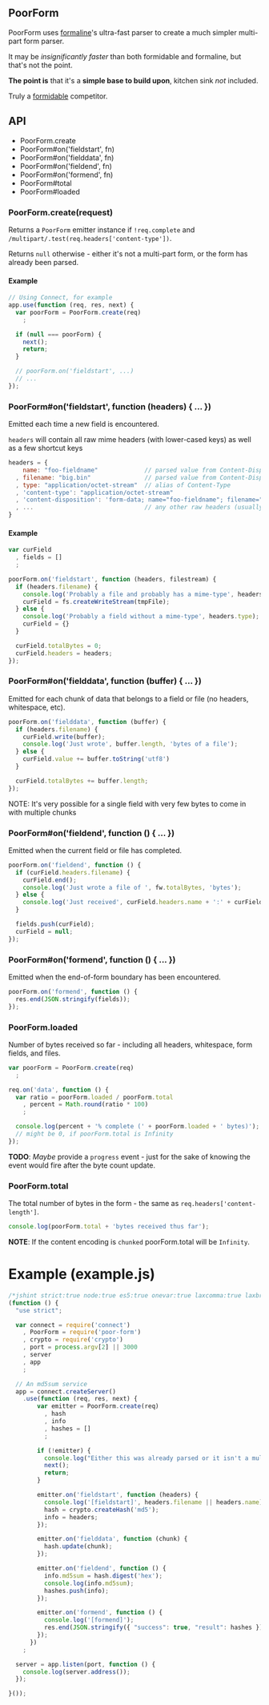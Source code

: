 ## PoorForm

PoorForm uses [formaline](https://github.com/rootslab/formaline)'s
ultra-fast parser to create a much simpler multi-part form parser.

It may be *insignificantly faster* than both formidable and formaline, but that's not the point.

**The point is** that it's a **simple base to build upon**, kitchen sink *not* included.

Truly a [formidable](https://github.com/felixge/node-formidable) competitor.

## API

  * PoorForm.create
  * PoorForm#on('fieldstart', fn)
  * PoorForm#on('fielddata', fn)
  * PoorForm#on('fieldend', fn)
  * PoorForm#on('formend', fn)
  * PoorForm#total
  * PoorForm#loaded

### PoorForm.create(request)

Returns a `PoorForm` emitter instance if `!req.complete` and `/multipart/.test(req.headers['content-type'])`.

Returns `null` otherwise - either it's not a multi-part form, or the form has already been parsed.

#### Example

```javascript
// Using Connect, for example
app.use(function (req, res, next) {
  var poorForm = PoorForm.create(req)
    ;

  if (null === poorForm) {
    next();
    return;
  }

  // poorForm.on('fieldstart', ...)
  // ...
});
```

### PoorForm#on('fieldstart', function (headers) { ... })

Emitted each time a new field is encountered.

`headers` will contain all raw mime headers (with lower-cased keys) as well as a few shortcut keys

```javascript
headers = {
    name: "foo-fieldname"             // parsed value from Content-Disposition
  , filename: "big.bin"               // parsed value from Content-Disposition
  , type: "application/octet-stream"  // alias of Content-Type
  , 'content-type': "application/octet-stream"
  , 'content-disposition': 'form-data; name="foo-fieldname"; filename="big.bin"'
  , ...                               // any other raw headers (usually none)
}
```

#### Example

```javascript
var curField
  , fields = []
  ;

poorForm.on('fieldstart', function (headers, filestream) {
  if (headers.filename) {
    console.log('Probably a file and probably has a mime-type', headers.type);
    curField = fs.createWriteStream(tmpFile);
  } else {
    console.log('Probably a field without a mime-type', headers.type);
    curField = {}
  }

  curField.totalBytes = 0;
  curField.headers = headers;
});
```

### PoorForm#on('fielddata', function (buffer) { ... })

Emitted for each chunk of data that belongs to a field or file (no headers, whitespace, etc).

```javascript
poorForm.on('fielddata', function (buffer) {
  if (headers.filename) {
    curField.write(buffer);
    console.log('Just wrote', buffer.length, 'bytes of a file');
  } else {
    curField.value += buffer.toString('utf8')
  }

  curField.totalBytes += buffer.length;
});
```

NOTE: It's very possible for a single field with very few bytes to come in with multiple chunks

### PoorForm#on('fieldend', function () { ... })

Emitted when the current field or file has completed.

```javascript
poorForm.on('fieldend', function () {
  if (curField.headers.filename) {
    curField.end();
    console.log('Just wrote a file of ', fw.totalBytes, 'bytes');
  } else {
    console.log('Just received', curField.headers.name + ':' + curField.value);
  }

  fields.push(curField);
  curField = null;
});
```

### PoorForm#on('formend', function () { ... })

Emitted when the end-of-form boundary has been encountered.

```javascript
poorForm.on('formend', function () {
  res.end(JSON.stringify(fields));
});
```

### PoorForm.loaded

Number of bytes received so far - including all headers, whitespace, form fields, and files.

```javascript
var poorForm = PoorForm.create(req)
  ;

req.on('data', function () {
  var ratio = poorForm.loaded / poorForm.total
    , percent = Math.round(ratio * 100)
    ;

  console.log(percent + '% complete (' + poorForm.loaded + ' bytes)');
  // might be 0, if poorForm.total is Infinity
});
```

**TODO**: *Maybe* provide a `progress` event - just for the sake of knowing the event would fire after the byte count update.

### PoorForm.total

The total number of bytes in the form - the same as `req.headers['content-length']`.

```javascript
console.log(poorForm.total + 'bytes received thus far');
```

**NOTE**: If the content encoding is `chunked` poorForm.total will be `Infinity`.

Example (example.js)
===

```javascript
/*jshint strict:true node:true es5:true onevar:true laxcomma:true laxbreak:true eqeqeq:true immed:true latedef:true unused:true undef:true*/
(function () {
  "use strict";

  var connect = require('connect')
    , PoorForm = require('poor-form')
    , crypto = require('crypto')
    , port = process.argv[2] || 3000
    , server
    , app
    ;

  // An md5sum service
  app = connect.createServer()
    .use(function (req, res, next) {
        var emitter = PoorForm.create(req)
          , hash
          , info
          , hashes = []
          ;

        if (!emitter) {
          console.log("Either this was already parsed or it isn't a multi-part form");
          next();
          return;
        }

        emitter.on('fieldstart', function (headers) {
          console.log('[fieldstart]', headers.filename || headers.name);
          hash = crypto.createHash('md5');
          info = headers;
        });

        emitter.on('fielddata', function (chunk) {
          hash.update(chunk);
        });

        emitter.on('fieldend', function () {
          info.md5sum = hash.digest('hex');
          console.log(info.md5sum);
          hashes.push(info);
        });

        emitter.on('formend', function () {
          console.log('[formend]');
          res.end(JSON.stringify({ "success": true, "result": hashes }));
        });
      })
    ;

  server = app.listen(port, function () {
    console.log(server.address());
  });

}());
```
